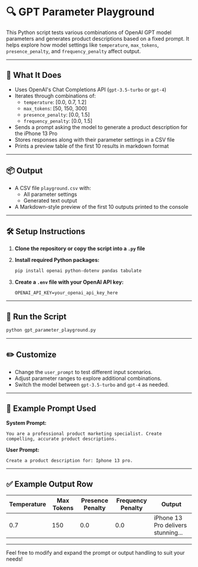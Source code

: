 # 🔍 GPT Parameter Playground

This Python script tests various combinations of OpenAI GPT model parameters and generates product descriptions based on a fixed prompt. It helps explore how model settings like `temperature`, `max_tokens`, `presence_penalty`, and `frequency_penalty` affect output.

---

## 🧠 What It Does

- Uses OpenAI's Chat Completions API (`gpt-3.5-turbo` or `gpt-4`)
- Iterates through combinations of:
  - `temperature`: [0.0, 0.7, 1.2]
  - `max_tokens`: [50, 150, 300]
  - `presence_penalty`: [0.0, 1.5]
  - `frequency_penalty`: [0.0, 1.5]
- Sends a prompt asking the model to generate a product description for the iPhone 13 Pro
- Stores responses along with their parameter settings in a CSV file
- Prints a preview table of the first 10 results in markdown format

---

## 📦 Output

- A CSV file `playground.csv` with:
  - All parameter settings
  - Generated text output
- A Markdown-style preview of the first 10 outputs printed to the console

---

## 🛠️ Setup Instructions

1. **Clone the repository or copy the script into a `.py` file**

2. **Install required Python packages:**

   ```bash
   pip install openai python-dotenv pandas tabulate
   ```

3. **Create a `.env` file with your OpenAI API key:**

   ```
   OPENAI_API_KEY=your_openai_api_key_here
   ```

---

## 🚀 Run the Script

```bash
python gpt_parameter_playground.py
```

---

## ✏️ Customize

- Change the `user_prompt` to test different input scenarios.
- Adjust parameter ranges to explore additional combinations.
- Switch the model between `gpt-3.5-turbo` and `gpt-4` as needed.

---

## 📁 Example Prompt Used

**System Prompt:**
```
You are a professional product marketing specialist. Create compelling, accurate product descriptions.
```

**User Prompt:**
```
Create a product description for: Iphone 13 pro.
```

---

## ✅ Example Output Row

| Temperature | Max Tokens | Presence Penalty | Frequency Penalty | Output                                |
|-------------|-------------|------------------|--------------------|----------------------------------------|
| 0.7         | 150         | 0.0              | 0.0                | iPhone 13 Pro delivers stunning...     |

---

Feel free to modify and expand the prompt or output handling to suit your needs!
